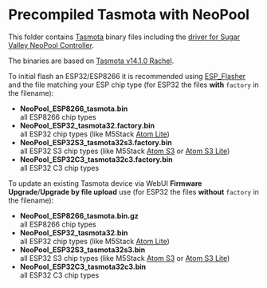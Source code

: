 # Precompiled Tasmota with NeoPool

This folder contains [Tasmota](https://github.com/arendst/Tasmota) binary files including the [driver for Sugar Valley NeoPool Controller](https://tasmota.github.io/docs/NeoPool/).

The binaries are based on [Tasmota v14.1.0 Rachel](https://github.com/arendst/Tasmota/tree/v14.1.0).

To initial flash an ESP32/ESP8266 it is recommended using [ESP_Flasher](https://github.com/Jason2866/ESP_Flasher) and the file matching your ESP chip type (for ESP32 the files **with** `factory` in the filename):

- **NeoPool_ESP8266_tasmota.bin**  
all ESP8266 chip types
- **NeoPool_ESP32_tasmota32.factory.bin**  
all ESP32 chip types (like M5Stack [Atom Lite](https://docs.m5stack.com/en/core/ATOM%20Lite))
- **NeoPool_ESP32S3_tasmota32s3.factory.bin**  
all ESP32 S3 chip types (like M5Stack [Atom S3](https://docs.m5stack.com/en/core/AtomS3) or [Atom S3 Lite](https://docs.m5stack.com/en/core/AtomS3%20Lite))
- **NeoPool_ESP32C3_tasmota32c3.factory.bin**  
all ESP32 C3 chip types

To update an existing Tasmota device via WebUI **Firmware Upgrade**/**Upgrade by file upload** use  (for ESP32 the files **without** `factory` in the filename):

- **NeoPool_ESP8266_tasmota.bin.gz**  
all ESP8266 chip types
- **NeoPool_ESP32_tasmota32.bin**  
all ESP32 chip types (like M5Stack [Atom Lite](https://docs.m5stack.com/en/core/ATOM%20Lite))
- **NeoPool_ESP32S3_tasmota32s3.bin**  
all ESP32 S3 chip types (like M5Stack [Atom S3](https://docs.m5stack.com/en/core/AtomS3) or [Atom S3 Lite](https://docs.m5stack.com/en/core/AtomS3%20Lite))
- **NeoPool_ESP32C3_tasmota32c3.bin**  
all ESP32 C3 chip types
